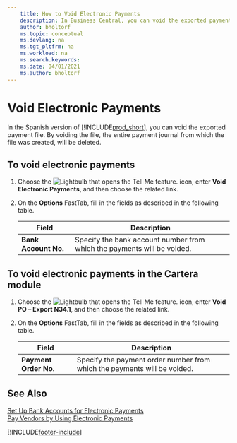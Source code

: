 ```yaml
---
    title: How to Void Electronic Payments
    description: In Business Central, you can void the exported payment file. By voiding the file, the entire payment journal from which the file was created, will be deleted.
    author: bholtorf
    ms.topic: conceptual
    ms.devlang: na
    ms.tgt_pltfrm: na
    ms.workload: na
    ms.search.keywords:
    ms.date: 04/01/2021
    ms.author: bholtorf
---
```

# Void Electronic Payments

In the Spanish version of [!INCLUDE[prod_short](../../includes/prod_short.md)], you can void the exported payment file. By voiding the file, the entire payment journal from which the file was created, will be deleted.  

## To void electronic payments  

1. Choose the ![Lightbulb that opens the Tell Me feature.](../../media/ui-search/search_small.png "Tell me what you want to do") icon, enter **Void Electronic Payments**, and then choose the related link.  
2. On the **Options** FastTab, fill in the fields as described in the following table.  

    |Field|Description|  
    |-----|-----------|  
    |**Bank Account No.**|Specify the bank account number from which the payments will be voided.|  

## To void electronic payments in the Cartera module  

1. Choose the ![Lightbulb that opens the Tell Me feature.](../../media/ui-search/search_small.png "Tell me what you want to do") icon, enter **Void PO – Export N34.1**, and then choose the related link.  
2. On the **Options** FastTab, fill in the fields as described in the following table.  

    |Field|Description|  
    |-----|-----------|  
    |**Payment Order No.**|Specify the payment order number from which the payments will be voided.|  

## See Also

[Set Up Bank Accounts for Electronic Payments](how-to-set-up-bank-accounts-for-electronic-payments.md)  
[Pay Vendors by Using Electronic Payments](how-to-pay-vendors-by-using-electronic-payments.md)  


[!INCLUDE[footer-include](../../includes/footer-banner.md)]